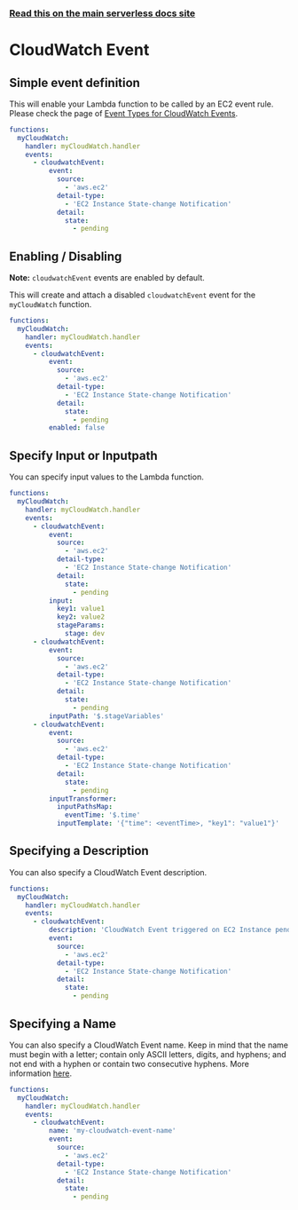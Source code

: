 <!--
title: Serverless Framework - AWS Lambda Events - CloudWatch Event
short_title: AWS Lambda Events - CloudWatch Event
description: Setting up AWS CloudWatch Events with AWS Lambda via the Serverless Framework
keywords: ['Serverless Framework', 'AWS Lambda', 'CloudWatch Events', 'AWS EC2']
-->

<!-- DOCS-SITE-LINK:START automatically generated  -->

### [Read this on the main serverless docs site](https://www.serverless.com/framework/docs/providers/aws/events/cloudwatch-event)

<!-- DOCS-SITE-LINK:END -->

# CloudWatch Event

## Simple event definition

This will enable your Lambda function to be called by an EC2 event rule.
Please check the page of [Event Types for CloudWatch Events](http://docs.aws.amazon.com/AmazonCloudWatch/latest/events/EventTypes.html).

```yml
functions:
  myCloudWatch:
    handler: myCloudWatch.handler
    events:
      - cloudwatchEvent:
          event:
            source:
              - 'aws.ec2'
            detail-type:
              - 'EC2 Instance State-change Notification'
            detail:
              state:
                - pending
```

## Enabling / Disabling

**Note:** `cloudwatchEvent` events are enabled by default.

This will create and attach a disabled `cloudwatchEvent` event for the `myCloudWatch` function.

```yml
functions:
  myCloudWatch:
    handler: myCloudWatch.handler
    events:
      - cloudwatchEvent:
          event:
            source:
              - 'aws.ec2'
            detail-type:
              - 'EC2 Instance State-change Notification'
            detail:
              state:
                - pending
          enabled: false
```

## Specify Input or Inputpath

You can specify input values ​​to the Lambda function.

```yml
functions:
  myCloudWatch:
    handler: myCloudWatch.handler
    events:
      - cloudwatchEvent:
          event:
            source:
              - 'aws.ec2'
            detail-type:
              - 'EC2 Instance State-change Notification'
            detail:
              state:
                - pending
          input:
            key1: value1
            key2: value2
            stageParams:
              stage: dev
      - cloudwatchEvent:
          event:
            source:
              - 'aws.ec2'
            detail-type:
              - 'EC2 Instance State-change Notification'
            detail:
              state:
                - pending
          inputPath: '$.stageVariables'
      - cloudwatchEvent:
          event:
            source:
              - 'aws.ec2'
            detail-type:
              - 'EC2 Instance State-change Notification'
            detail:
              state:
                - pending
          inputTransformer:
            inputPathsMap:
              eventTime: '$.time'
            inputTemplate: '{"time": <eventTime>, "key1": "value1"}'
```

## Specifying a Description

You can also specify a CloudWatch Event description.

```yml
functions:
  myCloudWatch:
    handler: myCloudWatch.handler
    events:
      - cloudwatchEvent:
          description: 'CloudWatch Event triggered on EC2 Instance pending state'
          event:
            source:
              - 'aws.ec2'
            detail-type:
              - 'EC2 Instance State-change Notification'
            detail:
              state:
                - pending
```

## Specifying a Name

You can also specify a CloudWatch Event name. Keep in mind that the name must begin with a letter; contain only ASCII letters, digits, and hyphens; and not end with a hyphen or contain two consecutive hyphens. More information [here](https://docs.aws.amazon.com/AWSCloudFormation/latest/UserGuide/aws-properties-name.html).

```yml
functions:
  myCloudWatch:
    handler: myCloudWatch.handler
    events:
      - cloudwatchEvent:
          name: 'my-cloudwatch-event-name'
          event:
            source:
              - 'aws.ec2'
            detail-type:
              - 'EC2 Instance State-change Notification'
            detail:
              state:
                - pending
```

